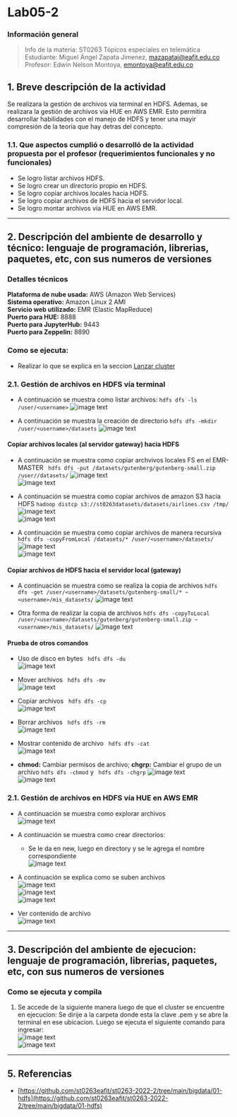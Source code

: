 # **Lab05-2**

### **Información general**  
> Info de la materia: ST0263 Tópicos especiales en telemática  
> Estudiante: Miguel Ángel Zapata Jimenez, mazapataj@eafit.edu.co  
> Profesor: Edwin Nelson Montoya, emontoya@eafit.edu.co  
  
## **1. Breve descripción de la actividad**  
Se realizara la gestión de archivos via terminal en HDFS. Ademas, se realizara la gestión de archivos via HUE en AWS EMR. Esto permitira desarrollar habilidades con el manejo de HDFS y tener una mayir compresión de la teoria que hay detras del concepto.

### **1.1. Que aspectos cumplió o desarrolló de la actividad propuesta por el profesor (requerimientos funcionales y no funcionales)**  

* Se logro listar archivos HDFS.
* Se logro crear un directorio propio en HDFS.
* Se logro copiar archivos locales hacia HDFS.
* Se logro copiar archivos de HDFS hacia el servidor local.
* Se logro montar archivos via HUE en AWS EMR.
  
---  
  
## **2. Descripción del ambiente de desarrollo y técnico: lenguaje de programación, librerias, paquetes, etc, con sus numeros de versiones**  
  
### **Detalles técnicos**  
  
**Plataforma de nube usada:** AWS (Amazon Web Services)  
**Sistema operativo:**  Amazon Linux 2 AMI  
**Servicio web utilizado:** EMR (Elastic MapReduce)  
**Puerto para HUE:** 8888  
**Puerto para JupyterHub:** 9443  
**Puerto para Zeppelin:** 8890    
  
### **Como se ejecuta:**  
  
* Realizar lo que se explica en la seccion [Lanzar cluster](#como-se-ejecuta-y-compila)
  
### **2.1. Gestión de archivos en HDFS vía terminal**  
  
* A continuación se muestra como listar archivos: `hdfs dfs -ls /user/<username>` 
![image text](/img/listar_archivos.png)  
  
* A continuación se muestra la creación de directorio `hdfs dfs -mkdir /user/<username>/datasets`
![image text](/img/Crear_directorio_datasets.png)   
  
#### **Copiar archivos locales (al servidor gateway) hacia HDFS**
  
* A continuación se muestra como copiar archvivos locales FS en el EMR-MASTER ` hdfs dfs -put /datasets/gutenberg/gutenberg-small.zip /user//datasets/`
![image text](/img/archivo_local_a_servidor.png)  
![image text](/img/archivo_local_a_servidor_hdfs.png)  
  
* A continuación se muestra como copiar archivos de amazon S3 hacia HDFS `hadoop distcp s3://st0263datasets/datasets/airlines.csv /tmp/`
![image text](/img/comando_copiar_desde_buvket.png)  
![image text](/img/copiar_desde_bucket_a_tmp.png)  
  
* A continuación se muestra como copiar archivos de manera recursiva  `hdfs dfs -copyFromLocal /datasets/* /user/<username>/datasets/`
![image text](/img/Copia_recursiva_archivos.png)  
![image text](/img/verificar_que_se_cargaron_archivos_de_forma_recursiva.png)
  
#### **Copiar archivos de HDFS hacia el servidor local (gateway)**  
  
* A continuación se muestra como se realiza la copia de archivos  `hdfs dfs -get /user/<username>/datasets/gutenberg-small/* ~<username>/mis_datasets/`
![image text](/img/Copiar_de_hdfs_a_servidor_local.png)  
  
* Otra forma de realizar la copia de archivos `hdfs dfs -copyToLocal /user/<username>/datasets/gutenberg/gutenberg-small.zip ~<username>/mis_datasets/`
![image text](/img/Otra_manera_de_copiar.png)  
  
#### **Prueba de otros comandos**  

* Uso de disco en bytes ` hdfs dfs -du`  
![image text](/img/comand_du.png)  
  
* Mover archivos ` hdfs dfs -mv`  
![image text](/img/comand_mv.png)  
  
* Copiar archivos ` hdfs dfs -cp`  
![image text](/img/comand_cp.png)  
  
* Borrar archivos ` hdfs dfs -rm`  
![image text](/img/comand_rm.png)  
  
* Mostrar contenido de archivo ` hdfs dfs -cat`  
![image text](/img/comand_cat.png)  
  
* **chmod:** Cambiar permisos de archivo; **chgrp:** Cambiar el grupo de un archivo `hdfs dfs -chmod` y ` hdfs dfs -chgrp`
![image text](/img/chmod-chgrp_comand.png)  
![image text](/img/verificar-chmod-chgrp.png)  
  
### **2.1. Gestión de archivos en HDFS vía HUE en AWS EMR** 

* A continuación se muestra como explorar archivos  
![image text](/img/Explorar_archivos.png)  
  
* A continuación se muestra como crear directorios:   
    - Se le da en new, luego en directory y se le agrega el nombre correspondiente  
![image text](/img/dir_creado.png)  
  
* A continuación se explica como se suben archivos  
![image text](/img/subir_ar1.png)  
![image text](/img/subir_ar2.png)  
![image text](/img/subir_ar3.png)   
  
* Ver contenido de archivo  
![image text](/img/Contenido_archivo.png)  

---
  
## **3. Descripción del ambiente de ejecucion: lenguaje de programación, librerias, paquetes, etc, con sus numeros de versiones**  
  
### **Como se ejecuta y compila**  
  
1. Se accede de la siguiente manera luego de que el cluster se encuentre en ejecucion: Se dirije a la carpeta donde esta la clave .pem y se abre la terminal en ese ubicacion. Luego se ejecuta el siguiente comando para ingresar:  
![image text](/img/step4-seguridad/comando_para_ingresar.png)  
![image text](/img/step4-seguridad/ingreso_cluster.png)  

---
## **5. Referencias**  

* [https://github.com/st0263eafit/st0263-2022-2/tree/main/bigdata/01-hdfs](https://github.com/st0263eafit/st0263-2022-2/tree/main/bigdata/01-hdfs)  
